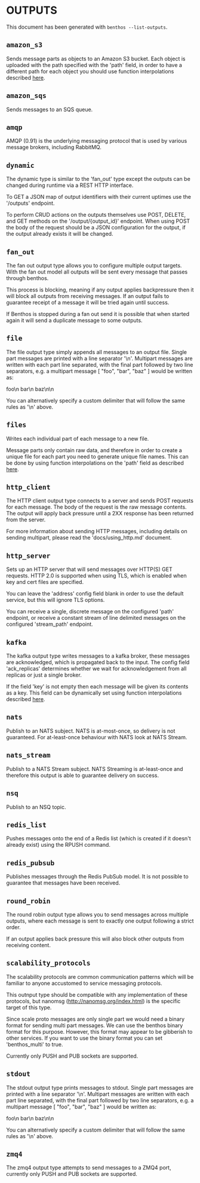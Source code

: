 OUTPUTS
=======

This document has been generated with `benthos --list-outputs`.

## `amazon_s3`

Sends message parts as objects to an Amazon S3 bucket. Each object is uploaded
with the path specified with the 'path' field, in order to have a different path
for each object you should use function interpolations described
[here](../config_interpolation.md#functions).

## `amazon_sqs`

Sends messages to an SQS queue.

## `amqp`

AMQP (0.91) is the underlying messaging protocol that is used by various message
brokers, including RabbitMQ.

## `dynamic`

The dynamic type is similar to the 'fan_out' type except the outputs can be
changed during runtime via a REST HTTP interface.

To GET a JSON map of output identifiers with their current uptimes use the
'/outputs' endpoint.

To perform CRUD actions on the outputs themselves use POST, DELETE, and GET
methods on the '/output/{output_id}' endpoint. When using POST the body of the
request should be a JSON configuration for the output, if the output already
exists it will be changed.

## `fan_out`

The fan out output type allows you to configure multiple output targets. With
the fan out model all outputs will be sent every message that passes through
benthos.

This process is blocking, meaning if any output applies backpressure then it
will block all outputs from receiving messages. If an output fails to guarantee
receipt of a message it will be tried again until success.

If Benthos is stopped during a fan out send it is possible that when started
again it will send a duplicate message to some outputs.

## `file`

The file output type simply appends all messages to an output file. Single part
messages are printed with a line separator '\n'. Multipart messages are written
with each part line separated, with the final part followed by two line
separators, e.g. a multipart message [ "foo", "bar", "baz" ] would be written
as:

foo\n
bar\n
baz\n\n

You can alternatively specify a custom delimiter that will follow the same rules
as '\n' above.

## `files`

Writes each individual part of each message to a new file.

Message parts only contain raw data, and therefore in order to create a unique
file for each part you need to generate unique file names. This can be done by
using function interpolations on the 'path' field as described
[here](../config_interpolation.md#functions).

## `http_client`

The HTTP client output type connects to a server and sends POST requests for
each message. The body of the request is the raw message contents. The output
will apply back pressure until a 2XX response has been returned from the server.

For more information about sending HTTP messages, including details on sending
multipart, please read the 'docs/using_http.md' document.

## `http_server`

Sets up an HTTP server that will send messages over HTTP(S) GET requests. HTTP
2.0 is supported when using TLS, which is enabled when key and cert files are
specified.

You can leave the 'address' config field blank in order to use the default
service, but this will ignore TLS options.

You can receive a single, discrete message on the configured 'path' endpoint, or
receive a constant stream of line delimited messages on the configured
'stream_path' endpoint.

## `kafka`

The kafka output type writes messages to a kafka broker, these messages are
acknowledged, which is propagated back to the input. The config field
'ack_replicas' determines whether we wait for acknowledgement from all replicas
or just a single broker.

If the field 'key' is not empty then each message will be given its contents as
a key. This field can be dynamically set using function interpolations described
[here](../config_interpolation.md#functions).

## `nats`

Publish to an NATS subject. NATS is at-most-once, so delivery is not guaranteed.
For at-least-once behaviour with NATS look at NATS Stream.

## `nats_stream`

Publish to a NATS Stream subject. NATS Streaming is at-least-once and therefore
this output is able to guarantee delivery on success.

## `nsq`

Publish to an NSQ topic.

## `redis_list`

Pushes messages onto the end of a Redis list (which is created if it doesn't
already exist) using the RPUSH command.

## `redis_pubsub`

Publishes messages through the Redis PubSub model. It is not possible to
guarantee that messages have been received.

## `round_robin`

The round robin output type allows you to send messages across multiple outputs,
where each message is sent to exactly one output following a strict order.

If an output applies back pressure this will also block other outputs from
receiving content.

## `scalability_protocols`

The scalability protocols are common communication patterns which will be
familiar to anyone accustomed to service messaging protocols.

This outnput type should be compatible with any implementation of these
protocols, but nanomsg (http://nanomsg.org/index.html) is the specific target of
this type.

Since scale proto messages are only single part we would need a binary format
for sending multi part messages. We can use the benthos binary format for this
purpose. However, this format may appear to be gibberish to other services. If
you want to use the binary format you can set 'benthos_multi' to true.

Currently only PUSH and PUB sockets are supported.

## `stdout`

The stdout output type prints messages to stdout. Single part messages are
printed with a line separator '\n'. Multipart messages are written with each
part line separated, with the final part followed by two line separators, e.g.
a multipart message [ "foo", "bar", "baz" ] would be written as:

foo\n
bar\n
baz\n\n

You can alternatively specify a custom delimiter that will follow the same rules
as '\n' above.

## `zmq4`

The zmq4 output type attempts to send messages to a ZMQ4 port, currently only
PUSH and PUB sockets are supported.

